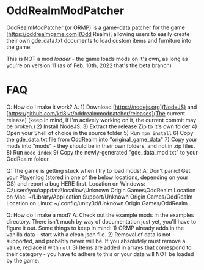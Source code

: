 # OddRealmModPatcher

OddRealmModPatcher (or ORMP) is a game-data patcher for the game [https://oddrealmgame.com](Odd Realm), allowing users to easily create their own gde_data.txt documents to load custom items and furniture into the game.

This is NOT a mod _loader_ - the game loads mods on it's own, as long as you're on version 11 (as of Feb. 10th, 2022 that's the beta branch)

# FAQ

Q: How do I make it work?
A:
    1) Download [https://nodejs.org](NodeJS) and [https://github.com/kd8lvt/oddrealmmodpatcher/releases](The current release) (keep in mind, if I'm actively working on it, the current commit may be broken.)
    2) Install NodeJS.
    3) Extract the release Zip to it's own folder
    4) Open your Shell of choice in the source folder
    5) Run `npm install`
    6) Copy the gde_data.txt file from OddRealm into "original_game_data"
    7) Copy your mods into "mods" - they should be in their own folders, and not in zip files.
    8) Run `node index`
    9) Copy the newly-generated "gde_data_mod.txt" to your OddRealm folder.

Q: The game is getting stuck when I try to load mods!
A: Don't panic! Get your Player.log (stored in one of the below locations, depending on your OS) and report a bug HERE first.
    Location on Windows: C:\users\you\appdata\locallow\Unknown Origin Games\OddRealm
    Location on Mac: ~/Library/Application Support/Unknown Origin Games/OddRealm
    Location on Linux: ~/.config/unity3d/Unknown Origin Games/OddRealm

Q: How do I make a mod?
A: Check out the example mods in the examples directory. There isn't much by way of documentation just yet, you'll have to figure it out. Some things to keep in mind:
    1) ORMP already adds in the vanilla data - start with a clean json file.
    2) Removal of data is not supported, and probably never will be. If you absolutely must remove a value, replace it with `null`
    3) Items are added in arrays that correspond to their category - you have to adhere to this or your data will NOT be loaded by the game.
